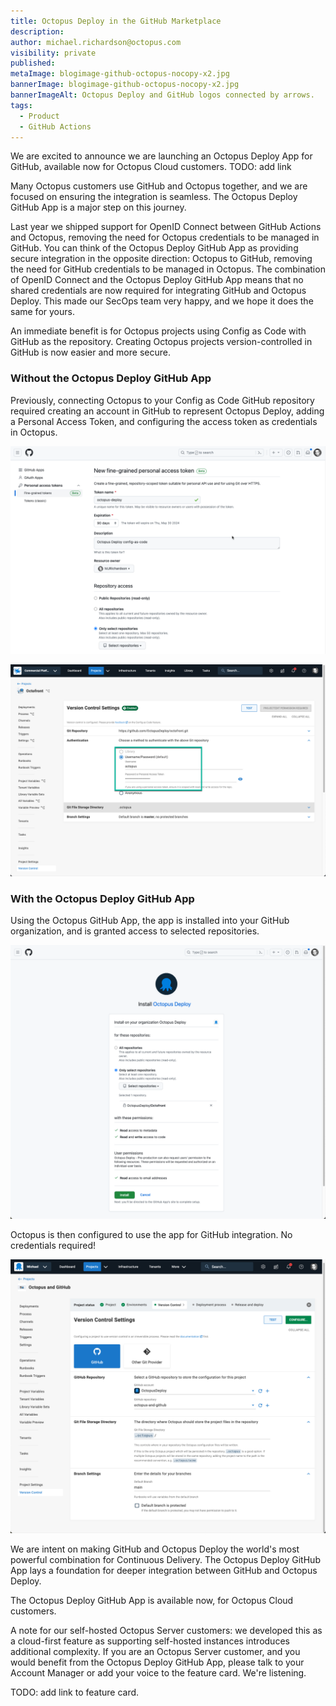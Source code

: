 ```yaml
---
title: Octopus Deploy in the GitHub Marketplace 
description: 
author: michael.richardson@octopus.com 
visibility: private
published: 
metaImage: blogimage-github-octopus-nocopy-x2.jpg
bannerImage: blogimage-github-octopus-nocopy-x2.jpg
bannerImageAlt: Octopus Deploy and GitHub logos connected by arrows.
tags: 
  - Product
  - GitHub Actions
---
```


We are excited to announce we are launching an Octopus Deploy App for GitHub, available now for Octopus Cloud customers.
TODO: add link

Many Octopus customers use GitHub and Octopus together, and we are focused on ensuring the integration is seamless.  The Octopus Deploy GitHub App is a major step on this journey.

Last year we shipped support for OpenID Connect between GitHub Actions and Octopus, removing the need for Octopus credentials to be managed in GitHub.  You can think of the Octopus Deploy GitHub App as providing secure integration in the opposite direction: Octopus to GitHub, removing the need for GitHub credentials to be managed in Octopus. The combination of OpenID Connect and the Octopus Deploy GitHub App means that no shared credentials are now required for integrating GitHub and Octopus Deploy. This made our SecOps team very happy, and we hope it does the same for yours.

An immediate benefit is for Octopus projects using Config as Code with GitHub as the repository. Creating Octopus projects version-controlled in GitHub is now easier and more secure. 

### Without the Octopus Deploy GitHub App 
Previously, connecting Octopus to your Config as Code GitHub repository required creating an account in GitHub to represent Octopus Deploy, adding a Personal Access Token, and configuring the access token as credentials in Octopus.


![](github-pat.png "width=500")

![](version-control-password.png "width=500")



### With the Octopus Deploy GitHub App 

Using the Octopus GitHub App, the app is installed into your GitHub organization, and is granted access to selected repositories.

![](octopus-github-app-install.png "width=500")

Octopus is then configured to use the app for GitHub integration.  No credentials required!

![](octopus-app-project.png "width=500")

We are intent on making GitHub and Octopus Deploy the world's most powerful combination for Continuous Delivery. The Octopus Deploy GitHub App lays a foundation for deeper integration between GitHub and Octopus Deploy.  

The Octopus Deploy GitHub App is available now, for Octopus Cloud customers. 

A note for our self-hosted Octopus Server customers: we developed this as a cloud-first feature as supporting self-hosted instances introduces additional complexity.  If you are an Octopus Server customer, and you would benefit from the Octopus Deploy GitHub App, please talk to your Account Manager or add your voice to the feature card.  We're listening.  

TODO: add link to feature card.





